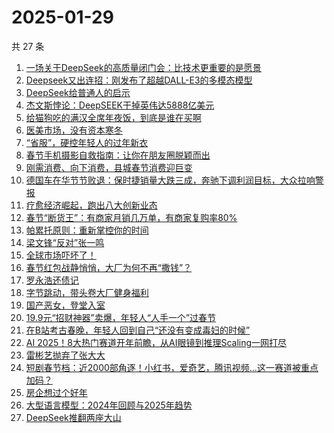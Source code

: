 # 2025-01-29

共 27 条

<!-- BEGIN 36KR -->
<!-- 最后更新时间 2025-01-29 09:07:10 +0800 -->
1. [一场关于DeepSeek的高质量闭门会：比技术更重要的是愿景](https://36kr.com/p/3141715787979520)
1. [Deepseek又出连招：刚发布了超越DALL-E3的多模态模型](https://36kr.com/p/3142062147967492)
1. [DeepSeek给普通人的启示](https://36kr.com/p/3141614144166665)
1. [杰文斯悖论：DeepSEEK干掉英伟达5888亿美元](https://36kr.com/p/3141634467584518)
1. [给猫狗吃的满汉全席年夜饭，到底是谁在买啊](https://36kr.com/p/3141705949551360)
1. [医美市场，没有资本寒冬](https://36kr.com/p/3141638535650051)
1. [“省服”，硬控年轻人的过年新衣](https://36kr.com/p/3140848575643401)
1. [春节手机摄影自救指南：让你在朋友圈脱颖而出](https://36kr.com/p/3140461613259527)
1. [刚需消费、向下消费，县城春节消费迎巨变](https://36kr.com/p/3140428076030726)
1. [德国车在华节节败退：保时捷销量大跌三成，奔驰下调利润目标，大众拉响警报](https://36kr.com/p/3140466096364293)
1. [疗愈经济崛起，跑出八大创新业态](https://36kr.com/p/3140369231871495)
1. [春节“断货王”：有商家月销几万单，有商家复购率80%](https://36kr.com/p/3141766058367747)
1. [帕累托原则：重新掌控你的时间](https://36kr.com/p/3128282510907652)
1. [梁文锋“反对”张一鸣](https://36kr.com/p/3142363392612869)
1. [全球市场吓坏了！](https://36kr.com/p/3140887203469824)
1. [春节红包战静悄悄，大厂为何不再“撒钱”？](https://36kr.com/p/3140890259806985)
1. [罗永浩还债记](https://36kr.com/p/3140769299356160)
1. [字节跳动，带头卷大厂健身福利](https://36kr.com/p/3140945381612295)
1. [国产恶女，登堂入室](https://36kr.com/p/3140886879574787)
1. [19.9元“招财神器”卖爆，年轻人“人手一个”过春节](https://36kr.com/p/3140564235426561)
1. [在B站考古春晚，年轻人回到自己“还没有变成毒妇的时候”](https://36kr.com/p/3140966106536706)
1. [AI 2025！8大热门赛道开年前瞻，从AI眼镜到推理Scaling一网打尽](https://36kr.com/p/3140529805679105)
1. [雷彬艺抛弃了张大大](https://36kr.com/p/3140735725321992)
1. [短剧春节档：近2000部角逐！小红书，爱奇艺，腾讯视频…这一赛道被重点加码？](https://36kr.com/p/3140775066861318)
1. [房企想过个好年](https://36kr.com/p/3140775905024775)
1. [大型语言模型：2024年回顾与2025年趋势](https://36kr.com/p/3121238318190856)
1. [DeepSeek推翻两座大山](https://36kr.com/p/3140911893142017)
<!-- END 36KR -->